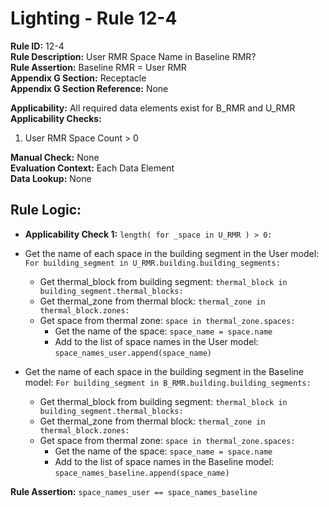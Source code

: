 
# Lighting - Rule 12-4

**Rule ID:** 12-4  
**Rule Description:** User RMR Space Name in Baseline RMR?  
**Rule Assertion:** Baseline RMR = User RMR  
**Appendix G Section:** Receptacle  
**Appendix G Section Reference:** None  

**Applicability:** All required data elements exist for B_RMR and U_RMR  
**Applicability Checks:**  

  1. User RMR Space Count > 0  

**Manual Check:** None  
**Evaluation Context:** Each Data Element  
**Data Lookup:** None  

## Rule Logic:  

- **Applicability Check 1:** ```length( for _space in U_RMR ) > 0:```
- Get the name of each space in the building segment in the User model: ```For building_segment in U_RMR.building.building_segments:```  
  - Get thermal_block from building segment: ```thermal_block in building_segment.thermal_blocks:```
  - Get thermal_zone from thermal block: ```thermal_zone in thermal_block.zones:```
  - Get space from thermal zone: ```space in thermal_zone.spaces:```  
    - Get the name of the space: ```space_name = space.name```
    - Add to the list of space names in the User model: ```space_names_user.append(space_name)```

- Get the name of each space in the building segment in the Baseline model: ```For building_segment in B_RMR.building.building_segments:```  
  - Get thermal_block from building segment: ```thermal_block in building_segment.thermal_blocks:```
  - Get thermal_zone from thermal block: ```thermal_zone in thermal_block.zones:```
  - Get space from thermal zone: ```space in thermal_zone.spaces:```  
    - Get the name of the space: ```space_name = space.name```
    - Add to the list of space names in the Baseline model: ```space_names_baseline.append(space_name)```

**Rule Assertion:** ```space_names_user == space_names_baseline```  
